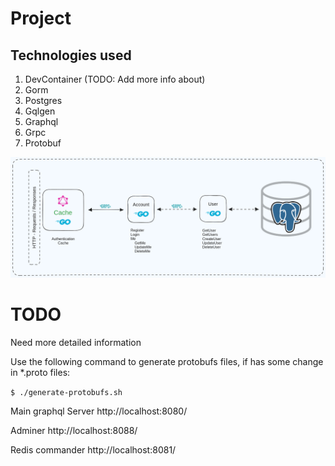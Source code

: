 # Project
## Technologies used
1. DevContainer (TODO: Add more info about)
2. Gorm
3. Postgres
4. Gqlgen
5. Graphql
6. Grpc
7. Protobuf

![Sander Mendes App Project-001](https://raw.githubusercontent.com/sandermendes/Go-Golang-Gorm-Postgres-Gqlgen-Graphql/main/assets/Project-001-2023-06-14-1843.png)

# TODO
Need more detailed information

Use the following command to generate protobufs files, if has some change in *.proto files:

`
$ ./generate-protobufs.sh
`

Main graphql Server
http://localhost:8080/

Adminer
http://localhost:8088/

Redis commander
http://localhost:8081/
